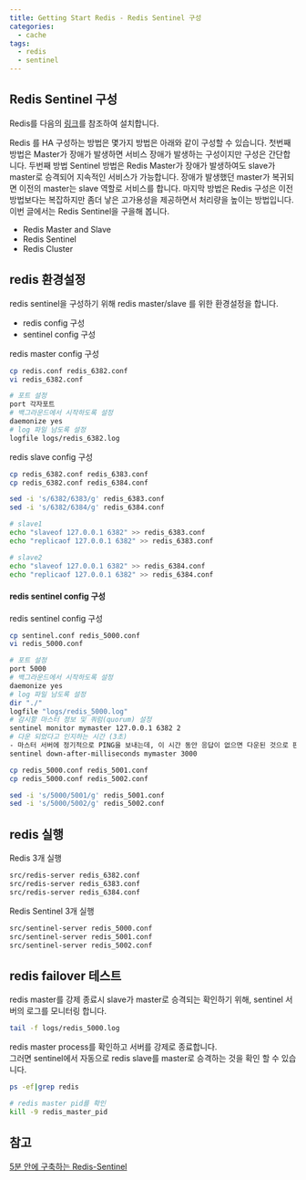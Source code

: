```yaml
---
title: Getting Start Redis - Redis Sentinel 구성
categories: 
  - cache
tags:
  - redis
  - sentinel 
---
```


## Redis Sentinel 구성
Redis를 다음의 [링크](https://yoonjk.github.io/cache/install-redis/)를 참조하여 설치합니다.

Redis 를 HA 구성하는 방법은 몇가지 방법은 아래와 같이 구성할 수 있습니다. 첫번째 방법은 Master가 장애가 발생하면 서비스 장애가 발생하는 구성이지만 구성은 간단합니다. 두번째 방법 Sentinel 방법은 Redis Master가 장애가 발생하여도 slave가 master로 승격되어 지속적인 서비스가 가능합니다. 장애가 발생했던 master가 복귀되면 이전의 master는 slave 역할로 서비스를 합니다.
마지막 방법은 Redis 구성은 이전 방법보다는 복잡하지만 좀더 낳은 고가용성을 제공하면서 처리량을 높이는 방법입니다.  
이번 글에서는 Redis Sentinel을 구을해 봅니다.

- Redis Master and Slave 
- Redis Sentinel
- Redis Cluster 

## redis 환경설정 
redis sentinel을 구성하기 위해 redis master/slave 를 위한 환경설정을 합니다.  
- redis config 구성
- sentinel config 구성

redis master config 구성
```bash
cp redis.conf redis_6382.conf
vi redis_6382.conf

# 포트 설정
port 각자포트
# 백그라운드에서 시작하도록 설정
daemonize yes
# log 파일 남도록 설정
logfile logs/redis_6382.log
```

redis slave config 구성
```bash
cp redis_6382.conf redis_6383.conf 
cp redis_6382.conf redis_6384.conf

sed -i 's/6382/6383/g' redis_6383.conf 
sed -i 's/6382/6384/g' redis_6384.conf 

# slave1
echo "slaveof 127.0.0.1 6382" >> redis_6383.conf
echo "replicaof 127.0.0.1 6382" >> redis_6383.conf

# slave2
echo "slaveof 127.0.0.1 6382" >> redis_6384.conf
echo "replicaof 127.0.0.1 6382" >> redis_6384.conf
```

#### redis sentinel config 구성
redis sentinel config 구성
```bash
cp sentinel.conf redis_5000.conf
vi redis_5000.conf

# 포트 설정
port 5000
# 백그라운드에서 시작하도록 설정
daemonize yes
# log 파일 남도록 설정
dir "./"
logfile "logs/redis_5000.log"
# 감시할 마스터 정보 및 쿼럼(quorum) 설정
sentinel monitor mymaster 127.0.0.1 6382 2
# 다운 되었다고 인지하는 시간 (3초)
- 마스터 서버에 정기적으로 PING을 보내는데, 이 시간 동안 응답이 없으면 다운된 것으로 판단하고 장애조치(failover) 작업을 시작합니다
sentinel down-after-milliseconds mymaster 3000
```

```bash
cp redis_5000.conf redis_5001.conf
cp redis_5000.conf redis_5002.conf

sed -i 's/5000/5001/g' redis_5001.conf 
sed -i 's/5000/5002/g' redis_5002.conf 
```

## redis 실행
Redis 3개 실행
```bash
src/redis-server redis_6382.conf
src/redis-server redis_6383.conf
src/redis-server redis_6384.conf
```

Redis Sentinel 3개 실행
```bash
src/sentinel-server redis_5000.conf
src/sentinel-server redis_5001.conf
src/sentinel-server redis_5002.conf
```

## redis failover 테스트
redis master를 강제 종료시 slave가 master로 승격되는 확인하기 위해, sentinel 서버의 로그를 모니터링 합니다.

```bash
tail -f logs/redis_5000.log
```
redis master process를 확인하고 서버를 강제로 종료합니다.  
그러면 sentinel에서 자동으로 redis slave를 master로 승격하는 것을 확인 할 수 있습니다.
```bash
ps -ef|grep redis

# redis master pid를 확인
kill -9 redis_master_pid
```

## 참고
[5분 안에 구축하는 Redis-Sentinel](https://co-de.tistory.com/15)
 